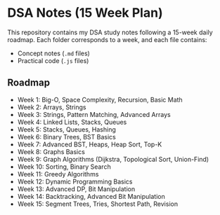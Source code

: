 # DSA Notes (15 Week Plan)

This repository contains my DSA study notes following a 15-week daily roadmap.
Each folder corresponds to a week, and each file contains:
- Concept notes (`.md` files)
- Practical code (`.js` files)

## Roadmap
- Week 1: Big-O, Space Complexity, Recursion, Basic Math
- Week 2: Arrays, Strings
- Week 3: Strings, Pattern Matching, Advanced Arrays
- Week 4: Linked Lists, Stacks, Queues
- Week 5: Stacks, Queues, Hashing
- Week 6: Binary Trees, BST Basics
- Week 7: Advanced BST, Heaps, Heap Sort, Top-K
- Week 8: Graphs Basics
- Week 9: Graph Algorithms (Dijkstra, Topological Sort, Union-Find)
- Week 10: Sorting, Binary Search
- Week 11: Greedy Algorithms
- Week 12: Dynamic Programming Basics
- Week 13: Advanced DP, Bit Manipulation
- Week 14: Backtracking, Advanced Bit Manipulation
- Week 15: Segment Trees, Tries, Shortest Path, Revision
